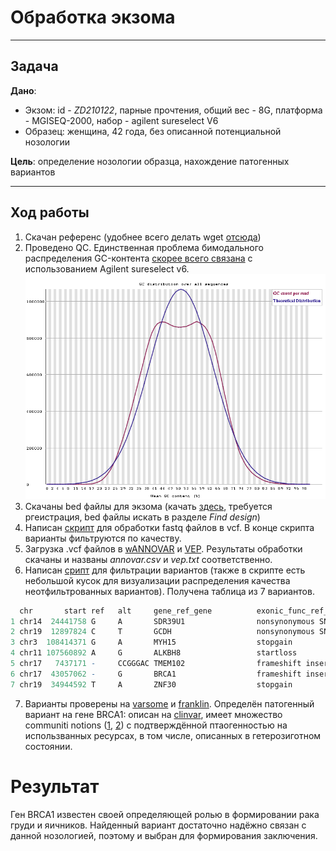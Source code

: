 # Обработка экзома  
  

---

## Задача
**Дано**:
- Экзом: id - *ZD210122*, парные прочтения, общий вес - 8G, платформа - MGISEQ-2000, набор - agilent sureselect V6 
- Образец: женщина, 42 года, без описанной потенциальной нозологии

**Цель**: определение нозологии образца, нахождение патогенных вариантов

---

##  Ход работы  
1. Скачан референс (удобнее всего делать wget [отсюда](https://console.cloud.google.com/storage/browser/genomics-public-data))
2. Проведено QC. Единственная проблема бимодального распределения GC-контента [скорее всего связана](https://www.biostars.org/p/175540/) с использованием Agilent sureselect v6. ![картинка](qc.png)
3. Скачаны bed файлы для экзома (качать [здесь](https://earray.chem.agilent.com/), требуется ргеистрация, bed файлы искать в разделе *Find design*)
4. Написан [скрипт](make_vcf.sh) для обработки fastq файлов в vcf. В конце скрипта варианты фильтруются по качеству.
5. Загрузка .vcf файлов в [wANNOVAR](https://wannovar.wglab.org/) и [VEP](https://www.ensembl.org/Tools/VEP). Результаты обработки скачаны и названы *annovar.csv* и *vep.txt* соответственно.
6. Написан [срипт](filter.R) для фильтрации вариантов (также в скрипте есть небольшой кусок для визуализации распределения качества неотфильтрованных вариантов). Получена таблица из 7 вариантов.
```R
  chr       start ref   alt     gene_ref_gene          exonic_func_ref_gene          otherinfo6 
1 chr14  24441758 G     A       SDR39U1                nonsynonymous SNV             rs142852673
2 chr19  12897824 C     T       GCDH                   nonsynonymous SNV             rs121434369
3 chr3  108414371 G     A       MYH15                  stopgain                      rs200052069
4 chr11 107560892 A     G       ALKBH8                 startloss                     rs184666895
5 chr17   7437171 -     CCGGGAC TMEM102                frameshift insertion          NA         
6 chr17  43057062 -     G       BRCA1                  frameshift insertion          rs80357906 
7 chr19  34944592 T     A       ZNF30                  stopgain                      rs144833648 
```

7.  Варианты проверены на [varsome](varsome.com) и [franklin](franklin.genoox.com). Определён патогенный вариант на гене BRCA1: описан на [clinvar](https://www.ncbi.nlm.nih.gov/clinvar/variation/17677/?oq=rs80357906&m=NM_007294.4(BRCA1):c.5266dup%20(p.Gln1756fs)), имеет множество communiti notions ([1](https://franklin.genoox.com/clinical-db/variant/snp/chr17-43057062-T-TG-hg38), [2](https://varsome.com/variant/hg38/chr17-43057062%20T%3ETG?annotation-mode=germline&sex=F&zygosity=Heterozygous)) с подтверждённой птаогенностью на использванных ресурсах, в том числе, описанных в гетерозиготном состоянии.

# Результат
Ген BRCA1 известен своей определяющей ролью в формировании рака груди и яичников. Найденный вариант достаточно надёжно связан с данной нозологией, поэтому и выбран для формирования заключения. 